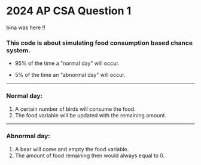 # 2024 AP CSA Question 1
bina was here !!
### This code is about simulating food consumption based chance system.
  -  95% of the time a "normal day" will occur. 
  +  5% of the time an "abnormal day" will occur.
____________________________________________________________________
### Normal day:

1. A certain number of birds will consume the food.
2. The food variable will be updated with the remaining amount.
____________________________________________________________________
### Abnormal day:

1. A bear will come and empty the food variable.
2. The amount of food remaining then would always equal to 0.
